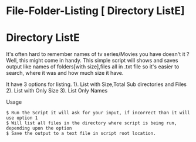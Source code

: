 # File-Folder-Listing [ Directory ListE]

Directory ListE
=======

It's often hard to remember names of tv series/Movies you have doesn't it ?
Well, this might come in handy.
This simple script will shows and saves output like names of folders[with size],files all in .txt file so it's easier to search, where it was and how much size it have.


It have 3 options for listing.
1). List with Size,Total Sub directories and Files
2). List with Only Size
3). List Only Names


Usage

```
$ Run the Script it will ask for your input, if incorrect than it will use option 1
$ Will list all files in the directory where script is being run, depending upon the option
$ Save the output to a text file in script root location.

```

